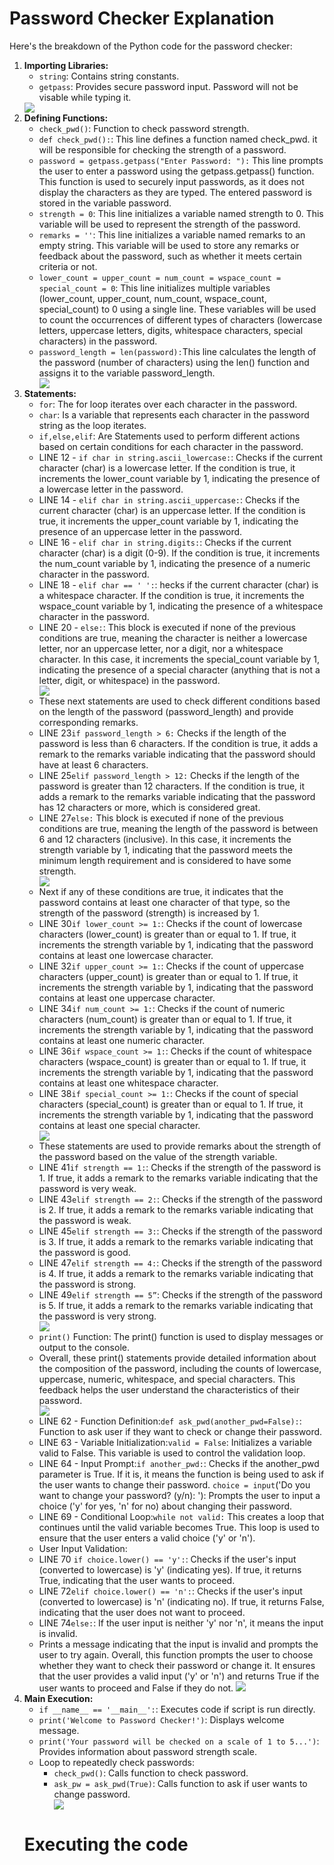 <!DOCTYPE html>
<html lang="en">
<head>
    <meta charset="UTF-8">
    <meta name="viewport" content="width=device-width, initial-scale=1.0">
</head>
<body> 
    <div class="container">
        <h1>Password Checker Explanation</h1>
        <p>Here's the breakdown of the Python code for the password checker:</p>
        <ol>
            <li><strong>Importing Libraries:</strong>
                <ul>
                    <li><code>string</code>: Contains string constants.</li>
                    <li><code>getpass</code>: Provides secure password input. Password will not be visable while typing it.</li>
                 </ul>
                <img src="PwdCheckImages/pwd1.png">
           </li>
            <li><strong>Defining Functions:</strong>
                <ul>
                    <li><code>check_pwd()</code>: Function to check password strength.</li>
                <li><code>def check_pwd():</code>: This line defines a function named check_pwd. it will be responsible for checking the strength of a password.
                        </li>
                <li><code>password = getpass.getpass("Enter Password: "):</code> This line prompts the user to enter a password using the getpass.getpass() function. This function is used to securely input passwords,                 as it does not display the characters as they are typed. The entered password is stored in the variable password.
                        </li>
                    <li><code>strength = 0</code>: This line initializes a variable named strength to 0. This variable will be used to represent the strength of the password.
                        </li>
                    <li><code>remarks = ''</code>: This line initializes a variable named remarks to an empty string. This variable will be used to store any remarks or feedback about the password, such as whether it                         meets certain  criteria or not.
                        </li>
                    <li> <code>lower_count = upper_count = num_count = wspace_count = special_count = 0</code>: This line initializes multiple variables (lower_count, upper_count, num_count, wspace_count,                                         special_count) to 0   using a single line. These variables will be used to count the occurrences of different 
                        types of characters (lowercase letters, uppercase letters, digits, whitespace characters, special characters) in the password.
                        </li>
                    <li><code>password_length = len(password):</code>This line calculates the length of the password (number of characters) using the len() function and assigns it to the variable password_length.
                         </li>
                    <img src="PwdCheckImages/pwd2.png">
            </ul>
            </li> 
            <li><strong>Statements:</strong>      
                <ul>
                    <li><code>for</code>: The for loop iterates over each character in the password.
                    <li><code>char</code>: Is a variable that represents each character in the password string as the loop iterates.</li>
                    <li><code>if,else,elif</code>: Are Statements used to perform different actions based on certain conditions for each character in the password.</li>
                        <li>LINE 12 - <code>if char in string.ascii_lowercase:</code>: Checks if the current character (char) is a lowercase letter.
                            If the condition is true, it increments the lower_count variable by 1, indicating the presence of a lowercase letter in the password.
                        </li>
                            <li>LINE 14 - <code>elif char in string.ascii_uppercase:</code>: Checks if the current character (char) is an uppercase letter. 
                            If the condition is true, it increments the upper_count variable by 1, indicating the presence of an uppercase letter in the password.
                        </li>
                            <li>LINE 16 - <code>elif char in string.digits:</code>: Checks if the current character (char) is a digit (0-9).
                            If the condition is true, it increments the num_count variable by 1, indicating the presence of a numeric character in the password.
                        </li>
                            <li>LINE 18 - <code>elif char == ' ':</code>: hecks if the current character (char) is a whitespace character.
                            If the condition is true, it increments the wspace_count variable by 1, indicating the presence of a whitespace character in the password.
                        </li>
                            <li>LINE 20 - <code>else:</code>: This block is executed if none of the previous conditions are true, meaning the character is neither a lowercase letter, nor an uppercase letter, nor a 
                             digit, nor a whitespace character.
                            In this case, it increments the special_count variable by 1, indicating the presence of a special character (anything that is not a letter, digit, or whitespace) in the password.
                            </li>
                       <img src="PwdCheckImages/pwd3.png">
                    <li>These next statements are used to check different conditions based on the length of the password (password_length) and provide corresponding remarks.
                    </li>
                        <li>LINE 23<code>if password_length &gt; 6:</code> 
                        Checks if the length of the password is less than 6 characters.
                        If the condition is true, it adds a remark to the remarks variable indicating that the password should have at least 6 characters.
                        </li>
                        <li>LINE 25<code>elif password_length > 12:</code>
                        Checks if the length of the password is greater than 12 characters.
                        If the condition is true, it adds a remark to the remarks variable indicating that the password has 12 characters or more, which is considered great.
                        </li>
                        <li>LINE 27<code>else:</code>
                        This block is executed if none of the previous conditions are true, meaning the length of the password is between 6 and 12 characters (inclusive).
                        In this case, it increments the strength variable by 1, indicating that the password meets the minimum length requirement and is considered to have some strength.
                        </li>    
                        <img src="PwdCheckImages/pwd4.png">
                        <li>Next if any of these conditions are true, it indicates that the password contains at least one character of that type, 
                        so the strength of the password (strength) is increased by 1.
                        </li>
                        <li>LINE 30<code>if lower_count >= 1:</code>:
                        Checks if the count of lowercase characters (lower_count) is greater than or equal to 1.
                        If true, it increments the strength variable by 1, indicating that the password contains at least one lowercase character.
                        </li>
                        <li>LINE 32<code>if upper_count >= 1:</code>:
                        Checks if the count of uppercase characters (upper_count) is greater than or equal to 1.
                        If true, it increments the strength variable by 1, indicating that the password contains at least one uppercase character.
                        </li>
                        <li>LINE 34<code>if num_count >= 1:</code>:
                        Checks if the count of numeric characters (num_count) is greater than or equal to 1.
                        If true, it increments the strength variable by 1, indicating that the password contains at least one numeric character.
                        </li>
                        <li>LINE 36<code>if wspace_count >= 1:</code>:
                        Checks if the count of whitespace characters (wspace_count) is greater than or equal to 1.
                        If true, it increments the strength variable by 1, indicating that the password contains at least one whitespace character.
                        </li>
                        <li>LINE 38<code>if special_count >= 1:</code>:
                        Checks if the count of special characters (special_count) is greater than or equal to 1.
                        If true, it increments the strength variable by 1, indicating that the password contains at least one special character.
                        </li>
                      <img src= "PwdCheckImages/pwd5.png">
                    <li>These statements are used to provide remarks about the strength of the password based on the value of the strength variable.
                       </li>
                       <li>LINE 41<code>if strength == 1:</code>:
                        Checks if the strength of the password is 1.
                        If true, it adds a remark to the remarks variable indicating that the password is very weak.
                        </li>
                        <li>LINE 43<code>elif strength == 2:</code>:
                        Checks if the strength of the password is 2.
                        If true, it adds a remark to the remarks variable indicating that the password is weak.
                        </li>
                        <li>LINE 45<code>elif strength == 3:</code>:
                        Checks if the strength of the password is 3.
                        If true, it adds a remark to the remarks variable indicating that the password is good.
                        </li>
                        <li>LINE 47<code>elif strength == 4:</code>:
                        Checks if the strength of the password is 4.
                        If true, it adds a remark to the remarks variable indicating that the password is strong.
                        </li>
                        <li>LINE 49<code>elif strength == 5”</code>:
                        Checks if the strength of the password is 5.
                        If true, it adds a remark to the remarks variable indicating that the password is very strong.
                        </li>
                        <img src="PwdCheckImages/pwd6.png">
                        <li><code>print()</code> Function:
                        The print() function is used to display messages or output to the console.
                        </li>
                        <li>Overall, these print() statements provide detailed information about the composition of the password, including the counts of lowercase,
                            uppercase, numeric, whitespace, and special characters. This feedback helps the user understand the characteristics of their password.
                        </li> 
                       <img src="PwdCheckImages/pwd7.png">
                        <li>LINE 62 - Function Definition:<code>def ask_pwd(another_pwd=False):</code>: Function to ask user if they want to check or change their password.
                        </li>
                        <li>LINE 63 - Variable Initialization:<code>valid = False</code>: Initializes a variable valid to False. This variable is used to control the validation loop.
                        </li>
                        <li>LINE 64 - Input Prompt:<code>if another_pwd:</code>: Checks if the another_pwd parameter is True. If it is, it means the function is being used to ask if the user wants to change their 
                         password. <code>choice = input</code>('Do you want to change your password? (y/n): '): Prompts the user to input a choice ('y' for yes, 'n' for no) about changing their password.
                        </li>
                        <li>LINE 69 -  Conditional Loop:<code>while not valid:</code> This creates a loop that continues until the valid variable becomes True. This loop is used to ensure that the user enters a valid 
                         choice ('y' or 'n').
                        </li>
                        <li>User Input Validation:</li>
                        <li>LINE 70 <code>if choice.lower() == 'y':</code>: Checks if the user's input (converted to lowercase) is 'y' (indicating yes). If true, it returns True, indicating that the user wants to 
                        proceed.
                        </li>
                        <li>LINE 72<code>elif choice.lower() == 'n':</code>: Checks if the user's input (converted to lowercase) is 'n' (indicating no).
                        If true, it returns False, indicating that the user does not want to proceed.
                        </li>
                        <li> LINE 74<code>else:</code>: If the user input is neither 'y' nor 'n', it means the input is invalid.
                        <li>Prints a message indicating that the input is invalid and prompts the user to try again.
                        Overall, this function prompts the user to choose whether they want to check their password or change it. It ensures that the user provides a valid input ('y' or 'n') and returns True if the 
                        user wants to proceed and False if they do not.
                       <img src="PwdCheckImages/pwd8.png">
                        </li>
                    </ul>
            </li>
            <li><strong>Main Execution:</strong>
                <ul>
                    <li><code>if __name__ == '__main__':</code>: Executes code if script is run directly.</li>
                    <li><code>print('Welcome to Password Checker!')</code>: Displays welcome message.</li>
                    <li><code>print('Your password will be checked on a scale of 1 to 5...')</code>: Provides information about password strength scale.</li>
                    <li>Loop to repeatedly check passwords:
                        <ul>
                            <li><code>check_pwd()</code>: Calls function to check password.</li>
                            <li><code>ask_pw = ask_pwd(True)</code>: Calls function to ask if user wants to change password.</li>
                        <img src="PwdCheckImages/pwd9.png">
                        </ul>
                   </li>
                </ul>
            </li>
           <h1> Executing the code </h1>
        </ol>
        <p></p>
    </div>
</body>
</html>
